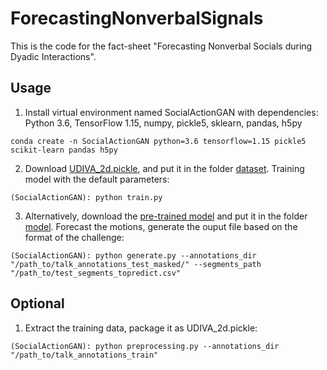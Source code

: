 # ForecastingNonverbalSignals

  

This is the code for the fact-sheet "Forecasting Nonverbal Socials during Dyadic Interactions".

  

## Usage

  

1. Install virtual environment named SocialActionGAN with dependencies: Python 3.6, TensorFlow 1.15, numpy, pickle5, sklearn, pandas, h5py

``` console
conda create -n SocialActionGAN python=3.6 tensorflow=1.15 pickle5 scikit-learn pandas h5py
```

2.  Download [UDIVA_2d.pickle](https://drive.google.com/drive/folders/1I3xFvgljFxjImlNdR7qvP9M4AvgEI7Dc?usp=sharing), and put it in the folder [dataset](https://github.com/TuyenNguyenTanViet/ForecastingNonverbalSignals/tree/main/dataset). Training model with the default parameters:

``` console
(SocialActionGAN): python train.py
```

3. Alternatively, download the [pre-trained model](https://drive.google.com/drive/folders/1oohhV4Rryfw09Y1XMsBsS1bQorDx0HaC?usp=sharing) and put it in the folder [model](https://github.com/TuyenNguyenTanViet/ForecastingNonverbalSignals/tree/main/model). Forecast the motions, generate the ouput file based on the format of the challenge:

``` console
(SocialActionGAN): python generate.py --annotations_dir "/path_to/talk_annotations_test_masked/" --segments_path "/path_to/test_segments_topredict.csv"
```

  

## Optional

1. Extract the training data, package it as UDIVA_2d.pickle:

``` console
(SocialActionGAN): python preprocessing.py --annotations_dir "/path_to/talk_annotations_train"
```